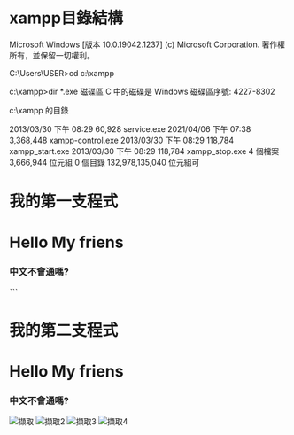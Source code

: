 # xampp目錄結構

Microsoft Windows [版本 10.0.19042.1237]
(c) Microsoft Corporation. 著作權所有，並保留一切權利。

C:\Users\USER>cd c:\xampp

c:\xampp>dir *.exe
 磁碟區 C 中的磁碟是 Windows
 磁碟區序號:  4227-8302

 c:\xampp 的目錄

2013/03/30  下午 08:29            60,928 service.exe
2021/04/06  下午 07:38         3,368,448 xampp-control.exe
2013/03/30  下午 08:29           118,784 xampp_start.exe
2013/03/30  下午 08:29           118,784 xampp_stop.exe
               4 個檔案       3,666,944 位元組
               0 個目錄  132,978,135,040 位元組可


# 我的第一支程式

<!DOCTYPE html>
<html>
<head>
    <title>MY First web programming</title>
</head>
<body>

<h1>Hello My friens</h1>


<h3>中文不會通嗎?</h3>


</body>
</html>
ˋˋˋ

# 我的第二支程式

<!DOCTYPE html>
<html>

<head>
    <title>MY First web programming</title>
	<meta charset="utf-8">
</head>

<body>

<h1>Hello My friens</h1>


<h3>中文不會通嗎?</h3>


</body>
</html>

![擷取](https://user-images.githubusercontent.com/90752081/136344403-cd608145-e7cb-452a-a2ca-d173c2c6c7af.PNG)
![擷取2](https://user-images.githubusercontent.com/90752081/136344854-dea6036d-dd15-429c-98fa-51f633d88d03.PNG)
![擷取3](https://user-images.githubusercontent.com/90752081/136347038-6a871c50-804a-4678-8548-a787d9e76780.PNG)
![擷取4](https://user-images.githubusercontent.com/90752081/136347056-834db5eb-8d50-41bb-8613-7160a32b9b5b.PNG)
